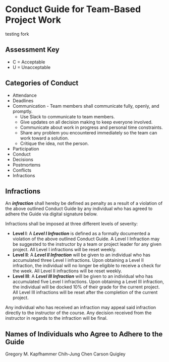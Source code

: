 # Conduct Guide for Team-Based Project Work

testing fork

## Assessment Key

* C = Acceptable
* U = Unacceptable

## Categories of Conduct

* Attendance
* Deadlines
* Communication - Team members shall communicate fully, openly, and promptly.
  - Use Slack to communicate to team members.
  - Give updates on all decision making to keep everyone involved.
  - Communicate about work in progress and personal time constraints.
  - Share any problem you encountered immediately so the team can work toward a
  solution.
  - Critique the idea, not the person.
* Participation
* Conduct
* Decisions
* Postmortems
* Conflicts
* Infractions

## Infractions

An ***infraction*** shall hereby be defined as penalty as a result of a violation of the
above outlined Conduct Guide by any individual who has agreed to adhere the Guide
via digital signature below.

Infractions shall be imposed at three different levels of severity:

 * **Level I**: A ***Level I Infraction*** is defined as a formally documented a violation
 of the above outlined Conduct Guide. A Level I Infraction may be suggested to the
 instructor by a team or project leader for any given project. All Level I infractions will be reset weekly.
 * **Level II**: A ***Level II Infraction*** will be given to an individual who has accumulated three Level I infractions. Upon obtaining a Level II infraction, the individual will no longer be eligible to receive a check for the week. All Level II infractions will be reset weekly.
 * **Level III**: A ***Level III Infraction*** will be given to an individual who has accumulated five Level I infractions. Upon obtaining a Level III infraction, the individual will be docked 10% of their grade for the current project. All Level III infractions will be reset after the completion of the current project.

Any individual who has received an infraction may appeal said infraction directly
to the instructor of the course. Any decision received from the instructor in
regards to the infraction will be final.

## Names of Individuals who Agree to Adhere to the Guide

Gregory M. Kapfhammer
Chih-Jung Chen
Carson Quigley

